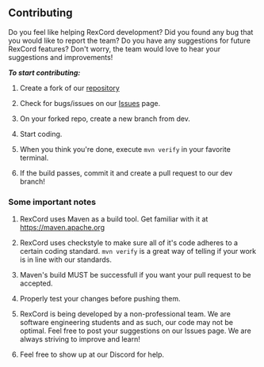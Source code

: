 ## Contributing

Do you feel like helping RexCord development? Did you found any bug that you would like to report the team? Do you have any suggestions for future RexCord features? Don't worry, the team would love to hear your suggestions and improvements!

***To start contributing:***

1. Create a fork of our [repository](https://github.com/Pedro12909/RexCord.git)

2. Check for bugs/issues on our [Issues](https://github.com/Pedro12909/RexCord/issues) page.

3. On your forked repo, create a new branch from dev.

4. Start coding.

5. When you think you're done, execute `mvn verify` in your favorite terminal.

6. If the build passes, commit it and create a pull request to our dev branch!

### Some important notes

1. RexCord uses Maven as a build tool. Get familiar with it at https://maven.apache.org

2. RexCord uses checkstyle to make sure all of it's code adheres to a certain coding standard. `mvn verify` is a great way of telling if your work is in line with our standards.

3. Maven's build MUST be successfull if you want your pull request to be accepted.

4. Properly test your changes before pushing them.

5. RexCord is being developed by a non-professional team. We are software engineering students and as such, our code may not be optimal. Feel free to post your suggestions on our Issues page. We are always striving to improve and learn!

6. Feel free to show up at our Discord for help.
